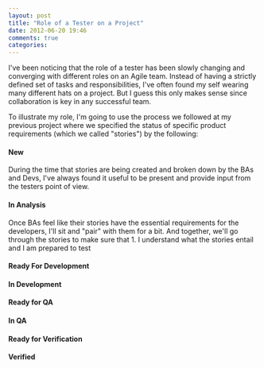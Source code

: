 ```yaml
---
layout: post
title: "Role of a Tester on a Project"
date: 2012-06-20 19:46
comments: true
categories: 
---
```

I've been noticing that the role of a tester has been slowly changing and converging with different roles on an Agile team. Instead of having a strictly defined set of tasks and responsibilities, I've often found my self wearing many different hats on a project. But I guess this only makes sense since collaboration is key in any successful team.

To illustrate my role, I'm going to use the process we followed at my previous project where we specified the status of specific product requirements (which we called "stories") by the following:

#### New 
During the time that stories are being created and broken down by the BAs and Devs, I've always found it useful to be present and provide input from the testers point of view.

#### In Analysis
Once BAs feel like their stories have the essential requirements for the developers, I'll sit and "pair" with them for a bit. And together, we'll go through the stories to make sure that 1. I understand what the stories entail and I am prepared to test

#### Ready For Development 
#### In Development
#### Ready for QA
#### In QA
#### Ready for Verification
#### Verified